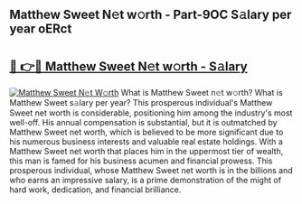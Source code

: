 ## Matthew Sweet N𝚎t w𝚘rth - Part-9OC S𝚊lary per year oERct

# <h2><a href="http://gc1raj.nevu.top/?p=Matthew+Sweet">🔗 👉🔴 Matthew Sweet N𝚎t w𝚘rth - S𝚊lary</a></h2>

[![Matthew Sweet N𝚎t W𝚘rth](https://i.imgur.com/Oavwk0R.jpeg)](http://gc1raj.nevu.top/?p=Matthew+Sweet)
What is Matthew Sweet n𝚎t w𝚘rth? What is Matthew Sweet s𝚊lary per year?
This prosperous individual's Matthew Sweet net worth is considerable, positioning him among the industry's most well-off. His annual compensation is substantial, but it is outmatched by Matthew Sweet net worth, which is believed to be more significant due to his numerous business interests and valuable real estate holdings. With a Matthew Sweet net worth that places him in the uppermost tier of wealth, this man is famed for his business acumen and financial prowess. This prosperous individual, whose Matthew Sweet net worth is in the billions and who earns an impressive salary, is a prime demonstration of the might of hard work, dedication, and financial brilliance.
